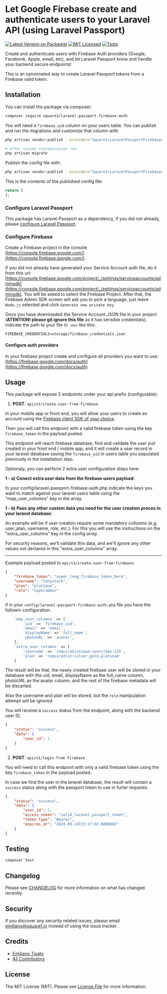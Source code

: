 # Let Google Firebase create and authenticate users to your Laravel API (using Laravel Passport)

[![Latest Version on Packagist](https://img.shields.io/packagist/v/square1-io/laravel-passport-firebase-auth.svg?style=flat-square)](https://packagist.org/packages/square1-io/laravel-passport-firebase-auth)
[![MIT Licensed](https://img.shields.io/badge/license-MIT-brightgreen.svg?style=flat-square)](LICENSE.md)
[![Tests](https://github.com/square1-io/laravel-passport-firebase-auth/workflows/Tests/badge.svg?style=flat-square)](https://github.com/square1-io/laravel-passport-firebase-auth/actions?query=workflow%3ATests+branch%3Amaster)


Create and authenticate users with Firebase Auth providers (Google, Facebook, Apple, email, etc), and let Laravel Passport know and handle your backend secure endpoints!

This is an opinionated way to create Laravel Passport tokens from a Firebase valid token.

## Installation

You can install the package via composer:

```bash
composer require square1/laravel-passport-firebase-auth
```

You will need a `firebase_uid` column on your users table. You can publish and run the migrations and customize that column with:

```bash
php artisan vendor:publish --provider="Square1\LaravelPassportFirebaseAuth\LaravelPassportFirebaseAuthServiceProvider" --tag="migrations"

# after column customization run:
php artisan migrate
```

Publish the config file with:
```bash
php artisan vendor:publish --provider="Square1\LaravelPassportFirebaseAuth\LaravelPassportFirebaseAuthServiceProvider" --tag="config"
```

This is the contents of the published config file:

```php
return [
];
```

### Configure Laravel Passport

This package has Laravel Passport as a dependency, if you did not already, please [configure Laravel Passport](https://laravel.com/docs/7.x/passport).

### Configure Firebase

Create a Firebase project in the console [https://console.firebase.google.com/](https://console.firebase.google.com/).

If you did not already have generated your Service Account auth file, do it from this url: [https://console.firebase.google.com/project/_/settings/serviceaccounts/adminsdk](https://console.firebase.google.com/project/_/settings/serviceaccounts/adminsdk). You will be asked to select the Firebase Project.
After that, the Firebase Admin SDK screen will ask you to pick a language, just leave `Node.js` selected and click `Generate new private key`.

Once you have downloaded the Service Account JSON file in your project (**ATENTION! please git ignore this file** as it has sensible credentials), indicate the path to your file in `.env` like this:

```
FIREBASE_CREDENTIALS=storage/firebase_credentials.json
```

#### Configure auth providers

In your firebase project create and configure all providers you want to use: [https://firebase.google.com/docs/auth](https://firebase.google.com/docs/auth)

## Usage

This package will expose 2 endpoints under your api prefix (configurable):

1) **POST**: `api/v1/create-user-from-firebase` 

In your mobile app or front end, you will allow your users to create an account using the [Firebase client SDK of your choice](https://firebase.google.com/docs/firestore/client/libraries).

Then you will call this endpoint with a valid firebase token using the key `firebase_token` in the payload posted.

This endpoint will reach firebase database, find and validate the user just created in your front end / mobile app, and it will create a user record in your laravel database saving the `firebase_uid` in users table you populated previously in the installation step.

Optionaly, you can perform 2 extra user configuration steps here:

**1 - a) Conect extra user data from the firebase users payload:**
    
In your config/laravel-passport-firebase-auth.php indicate the keys you want to match against your laravel users table using the "map_user_columns" key in the array.

**1 - b) Pass any other custom data you need for the user creation proces in your laravel database:**

An example will be if user creation require some mandatory collumns (e.g. user_plan, username, role, etc.). For this you will use the instructions on the "extra_user_columns" key in the config array.

For security reasons, we'll validate this data, and we'll ignore any other values not declared in this "extra_user_columns" array.

----
Example payload posted to `api/v1/create-user-from-firebase`:

```json
{
    "firebase_token": "super_long_firebase_token_here",
    "username": "tonystark",
    "plan": "platinum",
    "role": "superadmin"
}
```

if in your `config/laravel-passport-firebase-auth.php` file you have the followin configuration:

```php
    'map_user_columns' => [
        'uid' => 'firebase_uid',
        'email' => 'email',
        'displayName' => 'full_name',
        'photoURL' => 'avatar',
    ],
    'extra_user_columns' => [
        'username' => 'required|unique:users|max:255',
        'plan' => 'required|in:silver,gold,platinum'
    ]
```

The result will be that, the newly created firebase user will be stored in your database with the uid, email, displayName as the full_name column, photoURL as the avatar column, and the rest of the firebase metadata will be discarted.

Also the username and plan will be stored, but the `role` manipulation attempt will be ignored.

You will receive a `success` status from the endpoint, along with the backend user ID.

```json
{
    "status": "success",
    "data": {
        "user_id": 1
    }
}
```

2) **POST**: `api/v1/login-from-firebase` 

You will need to call this endpoint with only a valid firebase token using the key `firebase_token` in the payload posted.

In case we find the user in the laravel database, the result will contain a `success` status along with the passport token to use in furter requests.

```json
{
    "status": "success",
    "data": {
        "user_id": 1,
        "access_token": "valid_laravel_passport_token",
        "token_type": "Bearer",
        "expires_at": "2020-09-14T23:17:02.000000Z"
    }
}
```

## Testing

``` bash
composer test
```

## Changelog

Please see [CHANGELOG](CHANGELOG.md) for more information on what has changed recently.

## Security

If you discover any security related issues, please email emiliano@square1.io instead of using the issue tracker.

## Credits

- [Emiliano Tisato](https://github.com/emilianotisato)
- [All Contributors](../../contributors)

## License

The MIT License (MIT). Please see [License File](LICENSE.md) for more information.

